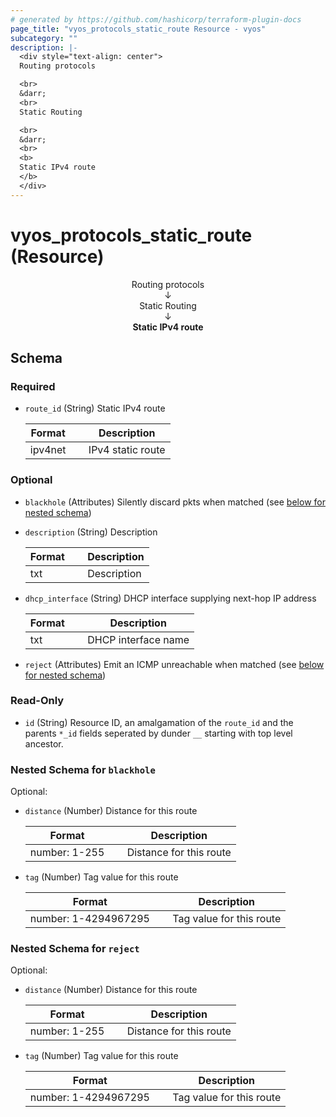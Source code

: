 ```yaml
---
# generated by https://github.com/hashicorp/terraform-plugin-docs
page_title: "vyos_protocols_static_route Resource - vyos"
subcategory: ""
description: |-
  <div style="text-align: center">
  Routing protocols

  <br>
  &darr;
  <br>
  Static Routing

  <br>
  &darr;
  <br>
  <b>
  Static IPv4 route
  </b>
  </div>
---
```


# vyos_protocols_static_route (Resource)

<div style="text-align: center">
Routing protocols

<br>
&darr;
<br>
Static Routing

<br>
&darr;
<br>
<b>
Static IPv4 route
</b>
</div>



<!-- schema generated by tfplugindocs -->
## Schema

### Required

- `route_id` (String) Static IPv4 route

    |  Format &emsp; | Description  |
    |----------|---------------|
    |  ipv4net  &emsp; |  IPv4 static route  |

### Optional

- `blackhole` (Attributes) Silently discard pkts when matched (see [below for nested schema](#nestedatt--blackhole))
- `description` (String) Description

    |  Format &emsp; | Description  |
    |----------|---------------|
    |  txt  &emsp; |  Description  |
- `dhcp_interface` (String) DHCP interface supplying next-hop IP address

    |  Format &emsp; | Description  |
    |----------|---------------|
    |  txt  &emsp; |  DHCP interface name  |
- `reject` (Attributes) Emit an ICMP unreachable when matched (see [below for nested schema](#nestedatt--reject))

### Read-Only

- `id` (String) Resource ID, an amalgamation of the `route_id` and the parents `*_id` fields seperated by dunder `__` starting with top level ancestor.

<a id="nestedatt--blackhole"></a>
### Nested Schema for `blackhole`

Optional:

- `distance` (Number) Distance for this route

    |  Format &emsp; | Description  |
    |----------|---------------|
    |  number: 1-255  &emsp; |  Distance for this route  |
- `tag` (Number) Tag value for this route

    |  Format &emsp; | Description  |
    |----------|---------------|
    |  number: 1-4294967295  &emsp; |  Tag value for this route  |


<a id="nestedatt--reject"></a>
### Nested Schema for `reject`

Optional:

- `distance` (Number) Distance for this route

    |  Format &emsp; | Description  |
    |----------|---------------|
    |  number: 1-255  &emsp; |  Distance for this route  |
- `tag` (Number) Tag value for this route

    |  Format &emsp; | Description  |
    |----------|---------------|
    |  number: 1-4294967295  &emsp; |  Tag value for this route  |
